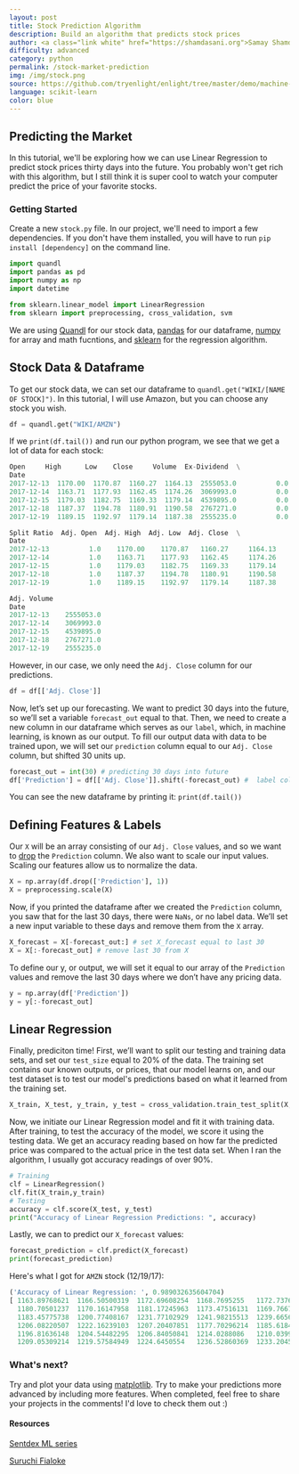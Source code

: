 ```yaml
---
layout: post
title: Stock Prediction Algorithm
description: Build an algorithm that predicts stock prices 
author: <a class="link white" href="https://shamdasani.org">Samay Shamdasani</a>
difficulty: advanced
category: python
permalink: /stock-market-prediction
img: /img/stock.png
source: https://github.com/tryenlight/enlight/tree/master/demo/machine-learning/stock-prediction/stock.py
language: scikit-learn
color: blue
---
```


## Predicting the Market

In this tutorial, we'll be exploring how we can use Linear Regression to predict stock prices thirty days into the future. You probably won't get rich with this algorithm, but I still think it is super cool to watch your computer predict the price of your favorite stocks.

### Getting Started   

Create a new `stock.py` file. In our project, we'll need to import a few dependencies. If you don't have them installed, you will have to run `pip install [dependency]` on the command line.

```python
import quandl
import pandas as pd
import numpy as np
import datetime

from sklearn.linear_model import LinearRegression
from sklearn import preprocessing, cross_validation, svm
```
We are using [Quandl](https://www.quandl.com/) for our stock data, [pandas](https://pandas.pydata.org/) for our dataframe, [numpy](http://www.numpy.org/) for array and math fucntions, and [sklearn](http://scikit-learn.org/) for the regression algorithm.

## Stock Data & Dataframe
To get our stock data, we can set our dataframe to `quandl.get("WIKI/[NAME OF STOCK]")`. In this tutorial, I will use Amazon, but you can choose any stock you wish.

```python
df = quandl.get("WIKI/AMZN")
```

If we `print(df.tail())` and run our python program, we see that we get a lot of data for each stock:

```python
Open     High      Low    Close     Volume  Ex-Dividend  \
Date                                                                     
2017-12-13  1170.00  1170.87  1160.27  1164.13  2555053.0          0.0   
2017-12-14  1163.71  1177.93  1162.45  1174.26  3069993.0          0.0   
2017-12-15  1179.03  1182.75  1169.33  1179.14  4539895.0          0.0   
2017-12-18  1187.37  1194.78  1180.91  1190.58  2767271.0          0.0   
2017-12-19  1189.15  1192.97  1179.14  1187.38  2555235.0          0.0   

Split Ratio  Adj. Open  Adj. High  Adj. Low  Adj. Close  \
Date                                                                  
2017-12-13          1.0    1170.00    1170.87   1160.27     1164.13   
2017-12-14          1.0    1163.71    1177.93   1162.45     1174.26   
2017-12-15          1.0    1179.03    1182.75   1169.33     1179.14   
2017-12-18          1.0    1187.37    1194.78   1180.91     1190.58   
2017-12-19          1.0    1189.15    1192.97   1179.14     1187.38   

Adj. Volume  
Date                     
2017-12-13    2555053.0  
2017-12-14    3069993.0  
2017-12-15    4539895.0  
2017-12-18    2767271.0  
2017-12-19    2555235.0  

```
However, in our case, we only need the `Adj. Close` column for our predictions.

```python
df = df[['Adj. Close']]
```

Now, let’s set up our forecasting. We want to predict 30 days into the future, so we’ll set a variable `forecast_out` equal to that. Then, we need to create a new column in our dataframe which serves as our `label`, which, in machine learning, is known as our output.  To fill our output data with data to be trained upon, we will set our `prediction` column equal to our `Adj. Close` column, but shifted 30 units up.
```python
forecast_out = int(30) # predicting 30 days into future
df['Prediction'] = df[['Adj. Close']].shift(-forecast_out) #  label column with data shifted 30 units up
```

 You can see the new dataframe by printing it: `print(df.tail())`

## Defining Features & Labels
Our `X` will be an array consisting of our `Adj. Close` values, and so we want to [drop](https://pandas.pydata.org/pandas-docs/stable/generated/pandas.DataFrame.drop.html) the `Prediction` column. We also want to scale our input values. Scaling our features allow us to normalize the data.
```python
X = np.array(df.drop(['Prediction'], 1))
X = preprocessing.scale(X)
```

Now, if you printed the dataframe after we created the `Prediction` column, you saw that for the last 30 days, there were `NaNs`, or no label data. We’ll set a new input variable to these days and remove them from the `X` array.
```python
X_forecast = X[-forecast_out:] # set X_forecast equal to last 30
X = X[:-forecast_out] # remove last 30 from X
```

To define our y, or output, we will set it equal to our array of the `Prediction` values and remove the last 30 days where we don’t have any pricing data.
```python
y = np.array(df['Prediction'])
y = y[:-forecast_out]
```

## Linear Regression
Finally, prediciton time! First, we’ll want to split our testing and training data sets, and set our `test_size` equal to 20% of the data. The training set contains our known outputs, or prices, that our model learns on, and our test dataset is to test our model's predictions based on what it learned from the training set.

```python
X_train, X_test, y_train, y_test = cross_validation.train_test_split(X, y, test_size = 0.2)
```

Now, we initiate our Linear Regression model and fit it with training data. After training, to test the accuracy of the model, we score it using the testing data. We get an accuracy reading based on how far the predicted price was compared to the actual price in the test data set. When I ran the algorithm, I usually got accuracy readings of over 90%.

```python
# Training
clf = LinearRegression()
clf.fit(X_train,y_train)
# Testing
accuracy = clf.score(X_test, y_test)
print("Accuracy of Linear Regression Predictions: ", accuracy)
```

Lastly, we can to predict our `X_forecast` values:
```python
forecast_prediction = clf.predict(X_forecast)
print(forecast_prediction)
```

Here's what I got for `AMZN` stock (12/19/17):

```python
('Accuracy of Linear Regression: ', 0.989032635604704)
[ 1163.89768621  1166.50500319  1172.69608254  1168.7695255   1172.7376334
  1180.70501237  1170.16147958  1181.17245963  1173.47516131  1169.76674633
  1183.45775738  1200.77408167  1231.77102929  1241.98215513  1239.66569423
  1206.08220507  1222.16239103  1207.20407851  1177.70296214  1185.61840252
  1196.81636148  1204.54482295  1206.84050841  1214.0288086   1210.03992526
  1209.05309214  1219.57584949  1224.6450554   1236.52860369  1233.20453424]
```

### What's next?
Try and plot your data using [matplotlib](https://matplotlib.org/). Try to make your predictions more advanced by including more features. When completed, feel free to share your projects in the comments! I'd love to check them out :)

#### Resources

[Sentdex ML series](https://www.youtube.com/watch?v=OGxgnH8y2NM&t)

[Suruchi Fialoke](http://suruchifialoke.com/2016-08-17-machine-learning-tutorial-with-python-I/)
